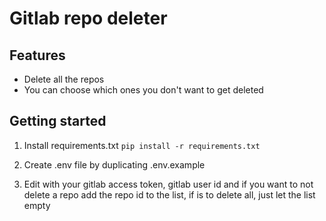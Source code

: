# Gitlab repo deleter

## Features

- Delete all the repos
- You can choose which ones you don't want to get deleted

## Getting started

1) Install requirements.txt `pip install -r requirements.txt`

2) Create .env file by duplicating .env.example

3) Edit with your gitlab access token, gitlab user id and if you want to not delete a repo add the repo id to the list, if is to delete all, just let the list empty